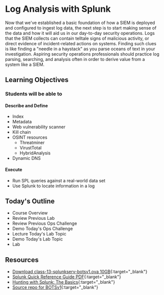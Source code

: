 # Log Analysis with Splunk

Now that we've established a basic foundation of how a SIEM is deployed and configured to ingest log data, the next step is to start making sense of the data and how it will aid us in our day-to-day security operations. Logs that the SIEM collects can contain telltale signs of malicious activity, or direct evidence of incident-related actions on systems. Finding such clues is like finding a "needle in a haystack" as you parse oceans of text in your investigation. Aspiring security operations professionals should practice log parsing, searching, and analysis often in order to derive value from a system like a SIEM.

## Learning Objectives

### Students will be able to

#### Describe and Define

- Index
- Metadata
- Web vulnerability scanner
- Kill chain
- OSINT resources
  - Threatminer
  - VirustTotal
  - HybridAnalysis
- Dynamic DNS

#### Execute

- Run SPL queries against a real-world data set
- Use Splunk to locate information in a log

## Today's Outline

- Course Overview
- Review Previous Lab
- Review Previous Ops Challenge
- Demo Today's Ops Challenge
- Lecture Today's Lab Topic
- Demo Today's Lab Topic
- Lab

## Resources

- [Download class-13-splunkserv-botsv1.ova 10GB](https://www.icloud.com/iclouddrive/0Cwcc4ehn2U4VuOmYR1LTSBOg#class-13-splunkserv-botsv1){:target="_blank"}
- [Splunk Quick Reference Guide PDF](https://www.splunk.com/pdfs/solution-guides/splunk-quick-reference-guide.pdf){:target="_blank"}
- [Hunting with Splunk: The Basics](https://www.splunk.com/en_us/blog/security/hunting-with-splunk-the-basics.html){:target="_blank"}
- [Source repo for BOTSv1](https://github.com/splunk/botsv1){:target="_blank"} 
